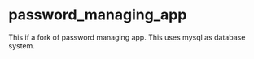 # password_managing_app

This if a fork of password managing app. This uses mysql as database system.
